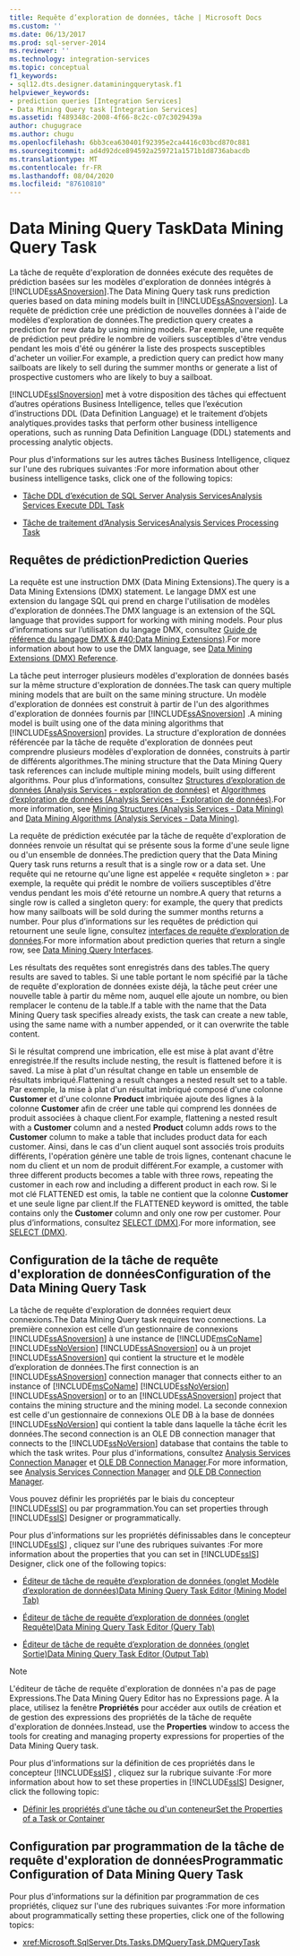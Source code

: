 ```yaml
---
title: Requête d’exploration de données, tâche | Microsoft Docs
ms.custom: ''
ms.date: 06/13/2017
ms.prod: sql-server-2014
ms.reviewer: ''
ms.technology: integration-services
ms.topic: conceptual
f1_keywords:
- sql12.dts.designer.dataminingquerytask.f1
helpviewer_keywords:
- prediction queries [Integration Services]
- Data Mining Query task [Integration Services]
ms.assetid: f489348c-2008-4f66-8c2c-c07c3029439a
author: chugugrace
ms.author: chugu
ms.openlocfilehash: 6bb3cea630401f92395e2ca4416c03bcd870c881
ms.sourcegitcommit: ad4d92dce894592a259721a1571b1d8736abacdb
ms.translationtype: MT
ms.contentlocale: fr-FR
ms.lasthandoff: 08/04/2020
ms.locfileid: "87610810"
---
```

# <a name="data-mining-query-task"></a><span data-ttu-id="a68c6-102">Data Mining Query Task</span><span class="sxs-lookup"><span data-stu-id="a68c6-102">Data Mining Query Task</span></span>
  <span data-ttu-id="a68c6-103">La tâche de requête d'exploration de données exécute des requêtes de prédiction basées sur les modèles d'exploration de données intégrés à [!INCLUDE[ssASnoversion](../../includes/ssasnoversion-md.md)].</span><span class="sxs-lookup"><span data-stu-id="a68c6-103">The Data Mining Query task runs prediction queries based on data mining models built in [!INCLUDE[ssASnoversion](../../includes/ssasnoversion-md.md)].</span></span> <span data-ttu-id="a68c6-104">La requête de prédiction crée une prédiction de nouvelles données à l'aide de modèles d'exploration de données.</span><span class="sxs-lookup"><span data-stu-id="a68c6-104">The prediction query creates a prediction for new data by using mining models.</span></span> <span data-ttu-id="a68c6-105">Par exemple, une requête de prédiction peut prédire le nombre de voiliers susceptibles d'être vendus pendant les mois d'été ou générer la liste des prospects susceptibles d'acheter un voilier.</span><span class="sxs-lookup"><span data-stu-id="a68c6-105">For example, a prediction query can predict how many sailboats are likely to sell during the summer months or generate a list of prospective customers who are likely to buy a sailboat.</span></span>  
  
 [!INCLUDE[ssISnoversion](../../includes/ssisnoversion-md.md)] <span data-ttu-id="a68c6-106">met à votre disposition des tâches qui effectuent d’autres opérations Business Intelligence, telles que l’exécution d’instructions DDL (Data Definition Language) et le traitement d’objets analytiques.</span><span class="sxs-lookup"><span data-stu-id="a68c6-106">provides tasks that perform other business intelligence operations, such as running Data Definition Language (DDL) statements and processing analytic objects.</span></span>  
  
 <span data-ttu-id="a68c6-107">Pour plus d'informations sur les autres tâches Business Intelligence, cliquez sur l'une des rubriques suivantes :</span><span class="sxs-lookup"><span data-stu-id="a68c6-107">For more information about other business intelligence tasks, click one of the following topics:</span></span>  
  
-   [<span data-ttu-id="a68c6-108">Tâche DDL d’exécution de SQL Server Analysis Services</span><span class="sxs-lookup"><span data-stu-id="a68c6-108">Analysis Services Execute DDL Task</span></span>](analysis-services-execute-ddl-task.md)  
  
-   [<span data-ttu-id="a68c6-109">Tâche de traitement d’Analysis Services</span><span class="sxs-lookup"><span data-stu-id="a68c6-109">Analysis Services Processing Task</span></span>](analysis-services-processing-task.md)  
  
## <a name="prediction-queries"></a><span data-ttu-id="a68c6-110">Requêtes de prédiction</span><span class="sxs-lookup"><span data-stu-id="a68c6-110">Prediction Queries</span></span>  
 <span data-ttu-id="a68c6-111">La requête est une instruction DMX (Data Mining Extensions).</span><span class="sxs-lookup"><span data-stu-id="a68c6-111">The query is a Data Mining Extensions (DMX) statement.</span></span> <span data-ttu-id="a68c6-112">Le langage DMX est une extension du langage SQL qui prend en charge l'utilisation de modèles d'exploration de données.</span><span class="sxs-lookup"><span data-stu-id="a68c6-112">The DMX language is an extension of the SQL language that provides support for working with mining models.</span></span> <span data-ttu-id="a68c6-113">Pour plus d’informations sur l’utilisation du langage DMX, consultez [Guide de référence du langage DMX & #40;Data Mining Extensions&#41;](/sql/dmx/data-mining-extensions-dmx-reference).</span><span class="sxs-lookup"><span data-stu-id="a68c6-113">For more information about how to use the DMX language, see [Data Mining Extensions &#40;DMX&#41; Reference](/sql/dmx/data-mining-extensions-dmx-reference).</span></span>  
  
 <span data-ttu-id="a68c6-114">La tâche peut interroger plusieurs modèles d'exploration de données basés sur la même structure d'exploration de données.</span><span class="sxs-lookup"><span data-stu-id="a68c6-114">The task can query multiple mining models that are built on the same mining structure.</span></span> <span data-ttu-id="a68c6-115">Un modèle d'exploration de données est construit à partir de l'un des algorithmes d'exploration de données fournis par [!INCLUDE[ssASnoversion](../../includes/ssasnoversion-md.md)] .</span><span class="sxs-lookup"><span data-stu-id="a68c6-115">A mining model is built using one of the data mining algorithms that [!INCLUDE[ssASnoversion](../../includes/ssasnoversion-md.md)] provides.</span></span> <span data-ttu-id="a68c6-116">La structure d'exploration de données référencée par la tâche de requête d'exploration de données peut comprendre plusieurs modèles d'exploration de données, construits à partir de différents algorithmes.</span><span class="sxs-lookup"><span data-stu-id="a68c6-116">The mining structure that the Data Mining Query task references can include multiple mining models, built using different algorithms.</span></span> <span data-ttu-id="a68c6-117">Pour plus d’informations, consultez [Structures d’exploration de données &#40;Analysis Services - exploration de données&#41;](https://docs.microsoft.com/analysis-services/data-mining/mining-structures-analysis-services-data-mining) et [Algorithmes d’exploration de données &#40;Analysis Services - Exploration de données&#41;](https://docs.microsoft.com/analysis-services/data-mining/data-mining-algorithms-analysis-services-data-mining).</span><span class="sxs-lookup"><span data-stu-id="a68c6-117">For more information, see [Mining Structures &#40;Analysis Services - Data Mining&#41;](https://docs.microsoft.com/analysis-services/data-mining/mining-structures-analysis-services-data-mining) and [Data Mining Algorithms &#40;Analysis Services - Data Mining&#41;](https://docs.microsoft.com/analysis-services/data-mining/data-mining-algorithms-analysis-services-data-mining).</span></span>  
  
 <span data-ttu-id="a68c6-118">La requête de prédiction exécutée par la tâche de requête d'exploration de données renvoie un résultat qui se présente sous la forme d'une seule ligne ou d'un ensemble de données.</span><span class="sxs-lookup"><span data-stu-id="a68c6-118">The prediction query that the Data Mining Query task runs returns a result that is a single row or a data set.</span></span> <span data-ttu-id="a68c6-119">Une requête qui ne retourne qu'une ligne est appelée « requête singleton » : par exemple, la requête qui prédit le nombre de voiliers susceptibles d'être vendus pendant les mois d'été retourne un nombre.</span><span class="sxs-lookup"><span data-stu-id="a68c6-119">A query that returns a single row is called a singleton query: for example, the query that predicts how many sailboats will be sold during the summer months returns a number.</span></span> <span data-ttu-id="a68c6-120">Pour plus d’informations sur les requêtes de prédiction qui retournent une seule ligne, consultez [interfaces de requête d’exploration de données](https://docs.microsoft.com/analysis-services/data-mining/data-mining-query-tools).</span><span class="sxs-lookup"><span data-stu-id="a68c6-120">For more information about prediction queries that return a single row, see [Data Mining Query Interfaces](https://docs.microsoft.com/analysis-services/data-mining/data-mining-query-tools).</span></span>  
  
 <span data-ttu-id="a68c6-121">Les résultats des requêtes sont enregistrés dans des tables.</span><span class="sxs-lookup"><span data-stu-id="a68c6-121">The query results are saved to tables.</span></span> <span data-ttu-id="a68c6-122">Si une table portant le nom spécifié par la tâche de requête d'exploration de données existe déjà, la tâche peut créer une nouvelle table à partir du même nom, auquel elle ajoute un nombre, ou bien remplacer le contenu de la table.</span><span class="sxs-lookup"><span data-stu-id="a68c6-122">If a table with the name that the Data Mining Query task specifies already exists, the task can create a new table, using the same name with a number appended, or it can overwrite the table content.</span></span>  
  
 <span data-ttu-id="a68c6-123">Si le résultat comprend une imbrication, elle est mise à plat avant d'être enregistrée.</span><span class="sxs-lookup"><span data-stu-id="a68c6-123">If the results include nesting, the result is flattened before it is saved.</span></span> <span data-ttu-id="a68c6-124">La mise à plat d'un résultat change en table un ensemble de résultats imbriqué.</span><span class="sxs-lookup"><span data-stu-id="a68c6-124">Flattening a result changes a nested result set to a table.</span></span> <span data-ttu-id="a68c6-125">Par exemple, la mise à plat d'un résultat imbriqué composé d'une colonne **Customer** et d'une colonne **Product** imbriquée ajoute des lignes à la colonne **Customer** afin de créer une table qui comprend les données de produit associées à chaque client.</span><span class="sxs-lookup"><span data-stu-id="a68c6-125">For example, flattening a nested result with a **Customer** column and a nested **Product** column adds rows to the **Customer** column to make a table that includes product data for each customer.</span></span> <span data-ttu-id="a68c6-126">Ainsi, dans le cas d'un client auquel sont associés trois produits différents, l'opération génère une table de trois lignes, contenant chacune le nom du client et un nom de produit différent.</span><span class="sxs-lookup"><span data-stu-id="a68c6-126">For example, a customer with three different products becomes a table with three rows, repeating the customer in each row and including a different product in each row.</span></span> <span data-ttu-id="a68c6-127">Si le mot clé FLATTENED est omis, la table ne contient que la colonne **Customer** et une seule ligne par client.</span><span class="sxs-lookup"><span data-stu-id="a68c6-127">If the FLATTENED keyword is omitted, the table contains only the **Customer** column and only one row per customer.</span></span> <span data-ttu-id="a68c6-128">Pour plus d’informations, consultez [SELECT &#40;DMX&#41;](/sql/dmx/select-dmx).</span><span class="sxs-lookup"><span data-stu-id="a68c6-128">For more information, see [SELECT &#40;DMX&#41;](/sql/dmx/select-dmx).</span></span>  
  
## <a name="configuration-of-the-data-mining-query-task"></a><span data-ttu-id="a68c6-129">Configuration de la tâche de requête d'exploration de données</span><span class="sxs-lookup"><span data-stu-id="a68c6-129">Configuration of the Data Mining Query Task</span></span>  
 <span data-ttu-id="a68c6-130">La tâche de requête d'exploration de données requiert deux connexions.</span><span class="sxs-lookup"><span data-stu-id="a68c6-130">The Data Mining Query task requires two connections.</span></span> <span data-ttu-id="a68c6-131">La première connexion est celle d’un gestionnaire de connexions [!INCLUDE[ssASnoversion](../../includes/ssasnoversion-md.md)] à une instance de [!INCLUDE[msCoName](../../includes/msconame-md.md)] [!INCLUDE[ssNoVersion](../../../includes/ssnoversion-md.md)] [!INCLUDE[ssASnoversion](../../includes/ssasnoversion-md.md)] ou à un projet [!INCLUDE[ssASnoversion](../../includes/ssasnoversion-md.md)] qui contient la structure et le modèle d’exploration de données.</span><span class="sxs-lookup"><span data-stu-id="a68c6-131">The first connection is an [!INCLUDE[ssASnoversion](../../includes/ssasnoversion-md.md)] connection manager that connects either to an instance of [!INCLUDE[msCoName](../../includes/msconame-md.md)] [!INCLUDE[ssNoVersion](../../../includes/ssnoversion-md.md)] [!INCLUDE[ssASnoversion](../../includes/ssasnoversion-md.md)] or to an [!INCLUDE[ssASnoversion](../../includes/ssasnoversion-md.md)] project that contains the mining structure and the mining model.</span></span> <span data-ttu-id="a68c6-132">La seconde connexion est celle d'un gestionnaire de connexions OLE DB à la base de données [!INCLUDE[ssNoVersion](../../../includes/ssnoversion-md.md)] qui contient la table dans laquelle la tâche écrit les données.</span><span class="sxs-lookup"><span data-stu-id="a68c6-132">The second connection is an OLE DB connection manager that connects to the [!INCLUDE[ssNoVersion](../../../includes/ssnoversion-md.md)] database that contains the table to which the task writes.</span></span> <span data-ttu-id="a68c6-133">Pour plus d'informations, consultez [Analysis Services Connection Manager](../connection-manager/analysis-services-connection-manager.md) et [OLE DB Connection Manager](../connection-manager/ole-db-connection-manager.md).</span><span class="sxs-lookup"><span data-stu-id="a68c6-133">For more information, see [Analysis Services Connection Manager](../connection-manager/analysis-services-connection-manager.md) and [OLE DB Connection Manager](../connection-manager/ole-db-connection-manager.md).</span></span>  
  
 <span data-ttu-id="a68c6-134">Vous pouvez définir les propriétés par le biais du concepteur [!INCLUDE[ssIS](../../../includes/ssis-md.md)] ou par programmation.</span><span class="sxs-lookup"><span data-stu-id="a68c6-134">You can set properties through [!INCLUDE[ssIS](../../../includes/ssis-md.md)] Designer or programmatically.</span></span>  
  
 <span data-ttu-id="a68c6-135">Pour plus d'informations sur les propriétés définissables dans le concepteur [!INCLUDE[ssIS](../../../includes/ssis-md.md)] , cliquez sur l'une des rubriques suivantes :</span><span class="sxs-lookup"><span data-stu-id="a68c6-135">For more information about the properties that you can set in [!INCLUDE[ssIS](../../../includes/ssis-md.md)] Designer, click one of the following topics:</span></span>  
  
-   [<span data-ttu-id="a68c6-136">Éditeur de tâche de requête d’exploration de données &#40;onglet Modèle d’exploration de données&#41;</span><span class="sxs-lookup"><span data-stu-id="a68c6-136">Data Mining Query Task Editor &#40;Mining Model Tab&#41;</span></span>](../data-mining-query-task-editor-mining-model-tab.md)  
  
-   [<span data-ttu-id="a68c6-137">Éditeur de tâche de requête d’exploration de données &#40;onglet Requête&#41;</span><span class="sxs-lookup"><span data-stu-id="a68c6-137">Data Mining Query Task Editor &#40;Query Tab&#41;</span></span>](../data-mining-query-task-editor-query-tab.md)  
  
-   [<span data-ttu-id="a68c6-138">Éditeur de tâche de requête d’exploration de données &#40;onglet Sortie&#41;</span><span class="sxs-lookup"><span data-stu-id="a68c6-138">Data Mining Query Task Editor &#40;Output Tab&#41;</span></span>](../data-mining-query-task-editor-output-tab.md)  
  
> [!NOTE]  
>  <span data-ttu-id="a68c6-139">L'éditeur de tâche de requête d'exploration de données n'a pas de page Expressions.</span><span class="sxs-lookup"><span data-stu-id="a68c6-139">The Data Mining Query Editor has no Expressions page.</span></span> <span data-ttu-id="a68c6-140">À la place, utilisez la fenêtre **Propriétés** pour accéder aux outils de création et de gestion des expressions des propriétés de la tâche de requête d'exploration de données.</span><span class="sxs-lookup"><span data-stu-id="a68c6-140">Instead, use the **Properties** window to access the tools for creating and managing property expressions for properties of the Data Mining Query task.</span></span>  
  
 <span data-ttu-id="a68c6-141">Pour plus d'informations sur la définition de ces propriétés dans le concepteur [!INCLUDE[ssIS](../../../includes/ssis-md.md)] , cliquez sur la rubrique suivante :</span><span class="sxs-lookup"><span data-stu-id="a68c6-141">For more information about how to set these properties in [!INCLUDE[ssIS](../../../includes/ssis-md.md)] Designer, click the following topic:</span></span>  
  
-   [<span data-ttu-id="a68c6-142">Définir les propriétés d'une tâche ou d'un conteneur</span><span class="sxs-lookup"><span data-stu-id="a68c6-142">Set the Properties of a Task or Container</span></span>](../set-the-properties-of-a-task-or-container.md)  
  
## <a name="programmatic-configuration-of-data-mining-query-task"></a><span data-ttu-id="a68c6-143">Configuration par programmation de la tâche de requête d'exploration de données</span><span class="sxs-lookup"><span data-stu-id="a68c6-143">Programmatic Configuration of Data Mining Query Task</span></span>  
 <span data-ttu-id="a68c6-144">Pour plus d'informations sur la définition par programmation de ces propriétés, cliquez sur l'une des rubriques suivantes :</span><span class="sxs-lookup"><span data-stu-id="a68c6-144">For more information about programmatically setting these properties, click one of the following topics:</span></span>  
  
-   <xref:Microsoft.SqlServer.Dts.Tasks.DMQueryTask.DMQueryTask>  
  
  

